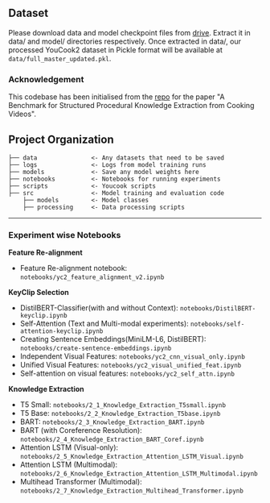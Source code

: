 
## Dataset
Please download data and model checkpoint files from [drive](https://drive.google.com/drive/folders/1hnY0ZlavaA_N8vZRS7_y9BKCQkXEff6I?usp=share_link). Extract it in data/ and model/ directories respectively. Once extracted in data/, our processed YouCook2 dataset in Pickle format will be available at `data/full_master_updated.pkl`.

### Acknowledgement
This codebase has been initialised from the [repo](https://github.com/frankxu2004/cooking-procedural-extraction) for the paper "A Benchmark for Structured Procedural Knowledge Extraction from Cooking Videos". 


Project Organization
------------

    ├── data               <- Any datasets that need to be saved
    ├── logs               <- Logs from model training runs
    ├── models             <- Save any model weights here
    ├── notebooks          <- Notebooks for running experiments
    ├── scripts            <- Youcook scripts
    ├── src                <- Model training and evaluation code
        ├── models         <- Model classes
        ├── processing     <- Data processing scripts
    

------------

### Experiment wise Notebooks

**Feature Re-alignment**
- Feature Re-alignment notebook: `notebooks/yc2_feature_alignment_v2.ipynb`

**KeyClip Selection**
- DistilBERT-Classifier(with and without Context): `notebooks/DistilBERT-keyclip.ipynb` 
- Self-Attention (Text and Multi-modal experiments): `notebooks/self-attention-keyclip.ipynb`
- Creating Sentence Embeddings(MiniLM-L6, DistilBERT): `notebooks/create-sentence-embeddings.ipynb`
- Independent Visual Features: `notebooks/yc2_cnn_visual_only.ipynb`
- Unified Visual Features: `notebooks/yc2_visual_unified_feat.ipynb`
- Self-attention on visual features: `notebooks/yc2_self_attn.ipynb`

**Knowledge Extraction**
- T5 Small: `notebooks/2_1_Knowledge_Extraction_T5small.ipynb`
- T5 Base: `notebooks/2_2_Knowledge_Extraction_T5base.ipynb`
- BART: `notebooks/2_3_Knowledge_Extraction_BART.ipynb`
- BART (with Coreference Resolution): `notebooks/2_4_Knowledge_Extraction_BART_Coref.ipynb`
- Attention LSTM (Visual-only): `notebooks/2_5_Knowledge_Extraction_Attention_LSTM_Visual.ipynb`
- Attention LSTM (Multimodal): `notebooks/2_6_Knowledge_Extraction_Attention_LSTM_Multimodal.ipynb`
- Multihead Transformer (Multimodal): `notebooks/2_7_Knowledge_Extraction_Multihead_Transformer.ipynb`
